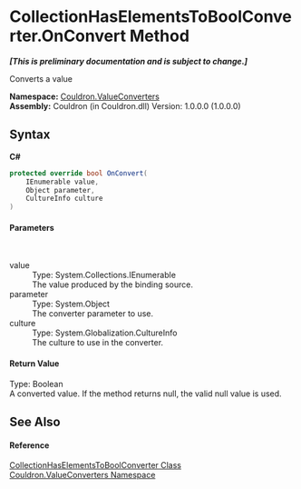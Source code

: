 # CollectionHasElementsToBoolConverter.OnConvert Method 
 _**\[This is preliminary documentation and is subject to change.\]**_

Converts a value

**Namespace:**&nbsp;<a href="N_Couldron_ValueConverters">Couldron.ValueConverters</a><br />**Assembly:**&nbsp;Couldron (in Couldron.dll) Version: 1.0.0.0 (1.0.0.0)

## Syntax

**C#**<br />
``` C#
protected override bool OnConvert(
	IEnumerable value,
	Object parameter,
	CultureInfo culture
)
```


#### Parameters
&nbsp;<dl><dt>value</dt><dd>Type: System.Collections.IEnumerable<br />The value produced by the binding source.</dd><dt>parameter</dt><dd>Type: System.Object<br />The converter parameter to use.</dd><dt>culture</dt><dd>Type: System.Globalization.CultureInfo<br />The culture to use in the converter.</dd></dl>

#### Return Value
Type: Boolean<br />A converted value. If the method returns null, the valid null value is used.

## See Also


#### Reference
<a href="T_Couldron_ValueConverters_CollectionHasElementsToBoolConverter">CollectionHasElementsToBoolConverter Class</a><br /><a href="N_Couldron_ValueConverters">Couldron.ValueConverters Namespace</a><br />